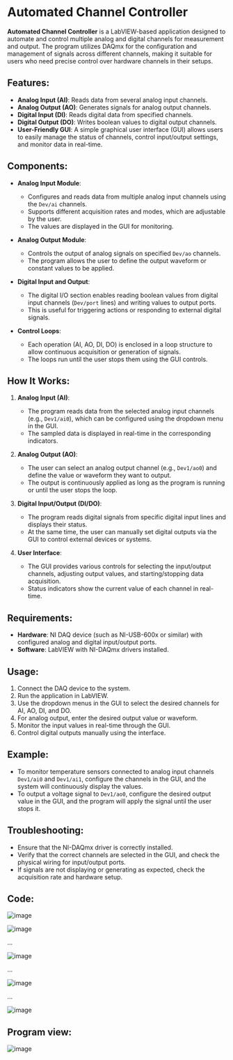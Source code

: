 # Automated Channel Controller

**Automated Channel Controller** is a LabVIEW-based application designed to automate and control multiple analog and digital channels for measurement and output. The program utilizes DAQmx for the configuration and management of signals across different channels, making it suitable for users who need precise control over hardware channels in their setups.

## Features:
- **Analog Input (AI)**: Reads data from several analog input channels.
- **Analog Output (AO)**: Generates signals for analog output channels.
- **Digital Input (DI)**: Reads digital data from specified channels.
- **Digital Output (DO)**: Writes boolean values to digital output channels.
- **User-Friendly GUI**: A simple graphical user interface (GUI) allows users to easily manage the status of channels, control input/output settings, and monitor data in real-time.

## Components:
- **Analog Input Module**: 
  - Configures and reads data from multiple analog input channels using the `Dev/ai` channels.
  - Supports different acquisition rates and modes, which are adjustable by the user.
  - The values are displayed in the GUI for monitoring.
  
- **Analog Output Module**: 
  - Controls the output of analog signals on specified `Dev/ao` channels.
  - The program allows the user to define the output waveform or constant values to be applied.

- **Digital Input and Output**:
  - The digital I/O section enables reading boolean values from digital input channels (`Dev/port` lines) and writing values to output ports.
  - This is useful for triggering actions or responding to external digital signals.

- **Control Loops**:
  - Each operation (AI, AO, DI, DO) is enclosed in a loop structure to allow continuous acquisition or generation of signals.
  - The loops run until the user stops them using the GUI controls.

## How It Works:
1. **Analog Input (AI)**:
   - The program reads data from the selected analog input channels (e.g., `Dev1/ai0`), which can be configured using the dropdown menu in the GUI.
   - The sampled data is displayed in real-time in the corresponding indicators.

2. **Analog Output (AO)**:
   - The user can select an analog output channel (e.g., `Dev1/ao0`) and define the value or waveform they want to output.
   - The output is continuously applied as long as the program is running or until the user stops the loop.

3. **Digital Input/Output (DI/DO)**:
   - The program reads digital signals from specific digital input lines and displays their status.
   - At the same time, the user can manually set digital outputs via the GUI to control external devices or systems.

4. **User Interface**:
   - The GUI provides various controls for selecting the input/output channels, adjusting output values, and starting/stopping data acquisition.
   - Status indicators show the current value of each channel in real-time.

## Requirements:
- **Hardware**: NI DAQ device (such as NI-USB-600x or similar) with configured analog and digital input/output ports.
- **Software**: LabVIEW with NI-DAQmx drivers installed.

## Usage:
1. Connect the DAQ device to the system.
2. Run the application in LabVIEW.
3. Use the dropdown menus in the GUI to select the desired channels for AI, AO, DI, and DO.
4. For analog output, enter the desired output value or waveform.
5. Monitor the input values in real-time through the GUI.
6. Control digital outputs manually using the interface.

## Example:
- To monitor temperature sensors connected to analog input channels `Dev1/ai0` and `Dev1/ai1`, configure the channels in the GUI, and the system will continuously display the values.
- To output a voltage signal to `Dev1/ao0`, configure the desired output value in the GUI, and the program will apply the signal until the user stops it.

## Troubleshooting:
- Ensure that the NI-DAQmx driver is correctly installed.
- Verify that the correct channels are selected in the GUI, and check the physical wiring for input/output ports.
- If signals are not displaying or generating as expected, check the acquisition rate and hardware setup.

## Code:
![image](https://github.com/user-attachments/assets/d9119c43-d774-401e-95a8-d3fea57a441b)

![image](https://github.com/user-attachments/assets/b22328f1-00eb-49c0-bb05-0c67e69b2130)

...

![image](https://github.com/user-attachments/assets/c16e1e52-04ea-4b36-b663-e6e0a79ce326)

...

![image](https://github.com/user-attachments/assets/8b18505c-36a7-4489-88e5-1b7360e87faa)

...

![image](https://github.com/user-attachments/assets/e869a3b0-adc3-4b58-89cf-66ee9e92fa19)

## Program view:
![image](https://github.com/user-attachments/assets/f5f2fc3d-2bb0-4f6e-b024-75d95625c67f)
